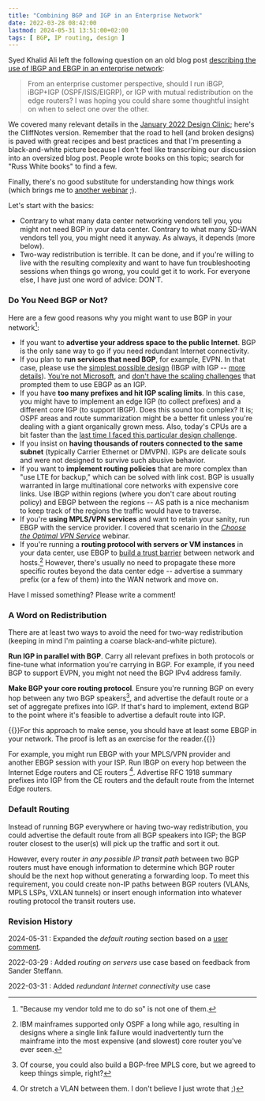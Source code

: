```yaml
---
title: "Combining BGP and IGP in an Enterprise Network"
date: 2022-03-28 08:42:00
lastmod: 2024-05-31 13:51:00+02:00
tags: [ BGP, IP routing, design ]
---
```

Syed Khalid Ali left the following question on an old blog post [describing the use of IBGP and EBGP in an enterprise network](/2011/08/ibgp-or-ebgp-in-enterprise-network.html):

> From an enterprise customer perspective, should I run iBGP, iBGP+IGP (OSPF/ISIS/EIGRP), or IGP with mutual redistribution on the edge routers? I was hoping you could share some thoughtful insight on when to select one over the other.

We covered many relevant details in the [January 2022 Design Clinic](https://my.ipspace.net/bin/list?id=Design#2022_01); here's the CliffNotes version. Remember that the road to hell (and broken designs) is paved with great recipes and best practices and that I'm presenting a black-and-white picture because I don't feel like transcribing our discussion into an oversized blog post. People wrote books on this topic; search for "Russ White books" to find a few.

Finally, there's no good substitute for understanding how things work (which brings me to [another webinar](https://www.ipspace.net/How_Networks_Really_Work) ;).
<!--more-->
Let's start with the basics:

* Contrary to what many data center networking vendors tell you, you might not need BGP in your data center. Contrary to what many SD-WAN vendors tell you, you might need it anyway. As always, it depends (more below).
* Two-way redistribution is terrible. It can be done, and if you're willing to live with the resulting complexity and want to have fun troubleshooting sessions when things go wrong, you could get it to work. For everyone else, I have just one word of advice: DON'T.

### Do You Need BGP or Not?

Here are a few good reasons why you might want to use BGP in your network[^NV]:

[^NV]: "Because my vendor told me to do so" is not one of them.

* If you want to **advertise your address space to the public Internet**. BGP is the only sane way to go if you need redundant Internet connectivity.
* If you plan to **run services that need BGP**, for example, EVPN. In that case, please use the [simplest possible design](https://www.ipspace.net/Data_Center_BGP/BGP_in_EVPN-Based_Data_Center_Fabrics) (IBGP with IGP -- [more details](/series/dcbgp.html)). [You're not Microsoft](/2017/11/bgp-as-better-igp-when-and-where.html), and [don't have the scaling challenges](https://www.ipspace.net/Data_Center_BGP/BGP_Fabric_Routing_Protocol) that prompted them to use EBGP as an IGP.
* If you have **too many prefixes and hit IGP scaling limits**. In this case, you might have to implement an edge IGP (to collect prefixes) and a different core IGP (to support IBGP). Does this sound too complex? It is; OSPF areas and route summarization might be a better fit unless you're dealing with a giant organically grown mess. Also, today's CPUs are a bit faster than the [last time I faced this particular design challenge](/2024/05/worth-reading-ospf-protocol-analysis.html).
* If you insist on **having thousands of routers connected to the same subnet** (typically Carrier Ethernet or DMVPN). IGPs are delicate souls and were not designed to survive such abusive behavior.
* If you want to **implement routing policies** that are more complex than "use LTE for backup," which can be solved with link cost. BGP is usually warranted in large multinational core networks with expensive core links. Use IBGP within regions (where you don't care about routing policy) and EBGP between the regions -- AS path is a nice mechanism to keep track of the regions the traffic would have to traverse.
* If you're **using MPLS/VPN services** and want to retain your sanity, run EBGP with the service provider. I covered that scenario in the _[Choose the Optimal VPN Service](https://www.ipspace.net/Choose_the_Optimal_VPN_Service)_ webinar.
* If you're running a **routing protocol with servers or VM instances** in your data center, use EBGP to [build a trust barrier](/2013/08/virtual-appliance-routing-network.html) between network and hosts.[^MF] However, there's usually no need to propagate these more specific routes beyond the data center edge -- advertise a summary prefix (or a few of them) into the WAN network and move on.

Have I missed something? Please write a comment!

[^MF]: IBM mainframes supported only OSPF a long while ago, resulting in designs where a single link failure would inadvertently turn the mainframe into the most expensive (and slowest) core router you've ever seen.

### A Word on Redistribution

There are at least two ways to avoid the need for two-way redistribution (keeping in mind I'm painting a coarse black-and-white picture).

**Run IGP in parallel with BGP**. Carry all relevant prefixes in both protocols or fine-tune what information you're carrying in BGP. For example, if you need BGP to support EVPN, you might not need the BGP IPv4 address family.

**Make BGP your core routing protocol**. Ensure you're running BGP on every hop between any two BGP speakers[^BFC], and advertise the default route or a set of aggregate prefixes into IGP. If that's hard to implement, extend BGP to the point where it's feasible to advertise a default route into IGP.

{{<note info>}}For this approach to make sense, you should have at least some EBGP in your network. The proof is left as an exercise for the reader.{{</note>}}

For example, you might run EBGP with your MPLS/VPN provider and another EBGP session with your ISP. Run IBGP on every hop between the Internet Edge routers and CE routers [^VLAN]. Advertise RFC 1918 summary prefixes into IGP from the CE routers and the default route from the Internet Edge routers.

[^VLAN]: Or stretch a VLAN between them. I don't believe I just wrote that ;)

[^BFC]: Of course, you could also build a BGP-free MPLS core, but we agreed to keep things simple, right? 

### Default Routing

Instead of running BGP everywhere or having two-way redistribution, you could advertise the default route from all BGP speakers into IGP; the BGP router closest to the user(s) will pick up the traffic and sort it out.

However, every router *in any possible IP transit path* between two BGP routers must have enough information to determine which BGP router should be the next hop without generating a forwarding loop. To meet this requirement, you could create non-IP paths between BGP routers (VLANs, MPLS LSPs, VXLAN tunnels) or insert enough information into whatever routing protocol the transit routers use.

### Revision History

2024-05-31
: Expanded the _default routing_ section based on a [user comment](/2022/03/bgp-igp-enterprise-network.html#2279).

2022-03-29
: Added _routing on servers_ use case based on feedback from Sander Steffann.

2022-03-31
: Added _redundant Internet connectivity_ use case
